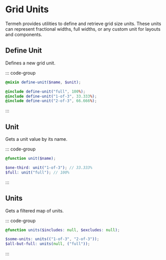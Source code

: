 # Grid Units

Termeh provides utilities to define and retrieve grid size units. These units can represent fractional widths, full widths, or any custom unit for layouts and components.

## Define Unit

Defines a new grid unit.

::: code-group

```scss [usage.scss]
@mixin define-unit($name, $unit);
```

```scss [example.scss]
@include define-unit("full", 100%);
@include define-unit("1-of-3", 33.333%);
@include define-unit("2-of-3", 66.666%);
```

:::

## Unit

Gets a unit value by its name.

::: code-group

```scss [usage.scss]
@function unit($name);
```

```scss [example.scss]
$one-third: unit("1-of-3"); // 33.333%
$full: unit("full"); // 100%
```

:::

## Units

Gets a filtered map of units.

::: code-group

```scss [usage.scss]
@function units($includes: null, $excludes: null);
```

```scss [example.scss]
$some-units: units(("1-of-3", "2-of-3"));
$all-but-full: units(null, ("full"));
```

:::
